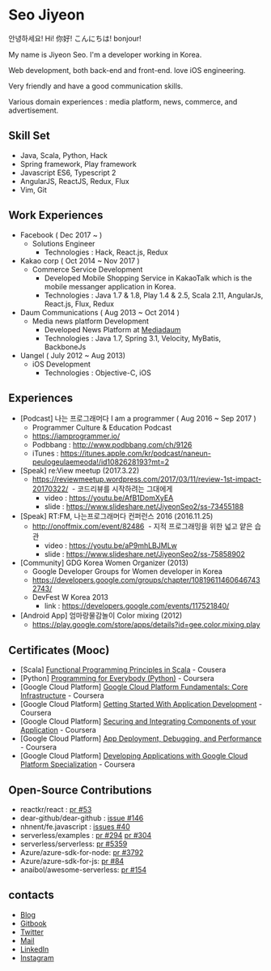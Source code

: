 # Seo Jiyeon
안녕하세요! Hi! 你好! こんにちは! bonjour!

My name is Jiyeon Seo. I'm a developer working in Korea.

Web development, both back-end and front-end. love iOS engineering. 

Very friendly and have a good communication skills.

Various domain experiences : media platform, news, commerce, and advertisement.

## Skill Set 
- Java, Scala, Python, Hack
- Spring framework, Play framework
- Javascript ES6, Typescript 2
- AngularJS, ReactJS, Redux, Flux
- Vim, Git

## Work Experiences
- Facebook ( Dec 2017 ~ )
  - Solutions Engineer
    - Technologies : Hack, React.js, Redux 
- Kakao corp ( Oct 2014 ~ Nov 2017 )
  - Commerce Service Development
    - Developed Mobile Shopping Service in KakaoTalk which is the mobile messanger application in Korea. 
    - Technologies : Java 1.7 & 1.8, Play 1.4 & 2.5, Scala 2.11, AngularJs, React.js, Flux, Redux
- Daum Communications ( Aug 2013 ~ Oct 2014 )
  - Media news platform Development
    - Developed News Platform at [Mediadaum](http://media.daum.net/) 
    - Technologies : Java 1.7, Spring 3.1, Velocity, MyBatis, BackboneJs
- Uangel ( July 2012 ~ Aug 2013)
  - iOS Development
    - Technologies : Objective-C, iOS

## Experiences
- [Podcast] 나는 프로그래머다 I am a programmer ( Aug 2016 ~ Sep 2017 ) 
  - Programmer Culture & Education Podcast 
  - https://iamprogrammer.io/
  - Podbbang : http://www.podbbang.com/ch/9126
  - iTunes : https://itunes.apple.com/kr/podcast/naneun-peulogeulaemeoda!/id1082628193?mt=2
- [Speak] re:View meetup (2017.3.22)
  - https://reviewmeetup.wordpress.com/2017/03/11/review-1st-impact-20170322/
  - 코드리뷰를 시작하려는 그대에게
    - video : https://youtu.be/AfB1DomXyEA
    - slide : https://www.slideshare.net/JiyeonSeo2/ss-73455188
- [Speak] RT:FM, 나는프로그래머다 컨퍼런스 2016 (2016.11.25)
  - http://onoffmix.com/event/82486
  - 지적 프로그래밍을 위한 넓고 얕은 습관 
    - video : https://youtu.be/aP9mhLBJMLw
    - slide : https://www.slideshare.net/JiyeonSeo2/ss-75858902
- [Community] GDG Korea Women Organizer (2013) 
  - Google Developer Groups for Women developer in Korea
  - https://developers.google.com/groups/chapter/108196114606467432743/
  - DevFest W Korea 2013
    - link : https://developers.google.com/events/117521840/
- [Android App] 엄마랑물감놀이 Color mixing (2012)
  - https://play.google.com/store/apps/details?id=gee.color.mixing.play

## Certificates (Mooc)
- [Scala] [Functional Programming Principles in Scala](https://www.coursera.org/account/accomplishments/verify/9BHXTN34YD34) - Cousera
- [Python] [Programming for Everybody
(Python)](https://github.com/jiyeonseo/resume/blob/master/Programming%20for%20Everybody.pdf) - Coursera
- [Google Cloud Platform] [Google Cloud Platform Fundamentals: Core Infrastructure](https://www.coursera.org/account/accomplishments/verify/B36GCY22BNFY) - Coursera
- [Google Cloud Platform] [Getting Started With Application Development](https://www.coursera.org/account/accomplishments/verify/VXJRVVXJDUA2) - Coursera 
- [Google Cloud Platform] [Securing and Integrating Components of your Application](https://www.coursera.org/account/accomplishments/verify/ZETFWRWGY6B5) - Coursera
- [Google Cloud Platform] [App Deployment, Debugging, and Performance](https://www.coursera.org/account/accomplishments/verify/K4S34L3YRWPW) - Coursera
- [Google Cloud Platform] [Developing Applications with Google Cloud Platform Specialization](https://www.coursera.org/account/accomplishments/specialization/YK5J26APBDRW) - Coursera

## Open-Source Contributions
- reactkr/react : [pr #53](https://github.com/reactkr/react/pull/53)
- dear-github/dear-github : [issue #146](https://github.com/dear-github/dear-github/issues/146) 
- nhnent/fe.javascript : [issues #40](https://github.com/nhnent/fe.javascript/issues/40)
- serverless/examples : [pr #294](https://github.com/serverless/examples/pull/294) [pr #304](https://github.com/serverless/examples/pull/304)
- serverless/serverless: [pr #5359](https://github.com/serverless/serverless/pull/5359)
- Azure/azure-sdk-for-node: [pr #3792](https://github.com/Azure/azure-sdk-for-node/pull/3792)
- Azure/azure-sdk-for-js: [pr #84](https://github.com/Azure/azure-sdk-for-js/pull/84)
- anaibol/awesome-serverless: [pr #154](https://github.com/anaibol/awesome-serverless/pull/154)


## contacts
- [Blog](http://jiyeonseo.github.io/)
- [Gitbook](https://www.gitbook.com/book/jiyeonseo/daily)
- [Twitter](https://twitter.com/seojeee)
- [Mail](mailto:seojeee@gmail.com)
- [LinkedIn](https://www.linkedin.com/in/jiyeon-seo-aa9b3366?trk=hp-identity-photo)
- [Instagram](https://www.instagram.com/cheeseinthedev/) 



